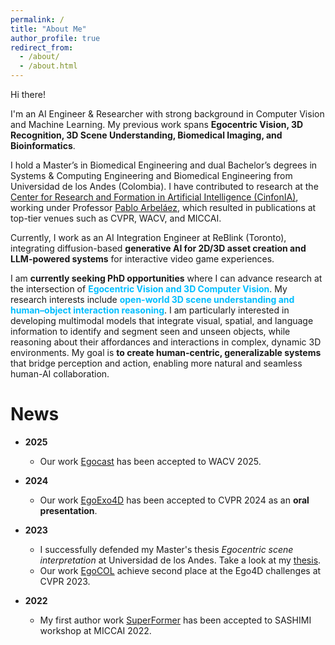 ```yaml
---
permalink: /
title: "About Me"
author_profile: true
redirect_from: 
  - /about/
  - /about.html
---
```


Hi there!

I'm an AI Engineer & Researcher with strong background in Computer Vision and Machine Learning. My previous work spans **Egocentric Vision, 3D Recognition, 3D Scene Understanding, Biomedical Imaging, and Bioinformatics**.

I hold a Master’s in Biomedical Engineering and dual Bachelor’s degrees in Systems & Computing Engineering and Biomedical Engineering from Universidad de los Andes (Colombia). I have contributed to research at the [Center for Research and Formation in Artificial Intelligence (CinfonIA)](https://cinfonia.uniandes.edu.co/), working under Professor [Pablo Arbeláez](https://scholar.google.com/citations?hl=es&user=k0nZO90AAAAJ), which resulted in publications at top-tier venues such as CVPR, WACV, and MICCAI.

Currently, I work as an AI Integration Engineer at ReBlink (Toronto), integrating diffusion-based **generative AI for 2D/3D asset creation and LLM-powered systems** for interactive video game experiences.

I am **currently seeking PhD opportunities** where I can advance research at the intersection of <span style="color:#00BEFF;"><b><strong>Egocentric Vision and 3D Computer Vision</strong></b></span>. My research interests include <span style="color:#00BEFF;"><b><strong>open-world 3D scene understanding and human–object interaction reasoning</strong></b></span>. I am particularly interested in developing multimodal models that integrate visual, spatial, and language information to identify and segment seen and unseen objects, while reasoning about their affordances and interactions in complex, dynamic 3D environments. My goal is **to create human-centric, generalizable systems** that bridge perception and action, enabling more natural and seamless human-AI collaboration.


News
======

- **2025**
    - Our work [Egocast](https://bcv-uniandes.github.io/egocast-wp/) has been accepted to WACV 2025.

- **2024**
    - Our work [EgoExo4D](https://ego-exo4d-data.org/) has been accepted to CVPR 2024 as an **oral presentation**.

- **2023**
    - I successfully defended my Master's thesis *Egocentric scene interpretation* at Universidad de los Andes. Take a look at my [thesis](https://cdforigua05.github.io/files/Egocentric_Scene_Interpretation.pdf).
    - Our work [EgoCOL](https://arxiv.org/pdf/2306.16606) achieve second place at the Ego4D challenges at CVPR 2023.

- **2022**
    - My first author work [SuperFormer](https://arxiv.org/pdf/2406.03359) has been accepted to SASHIMI workshop at MICCAI 2022.


